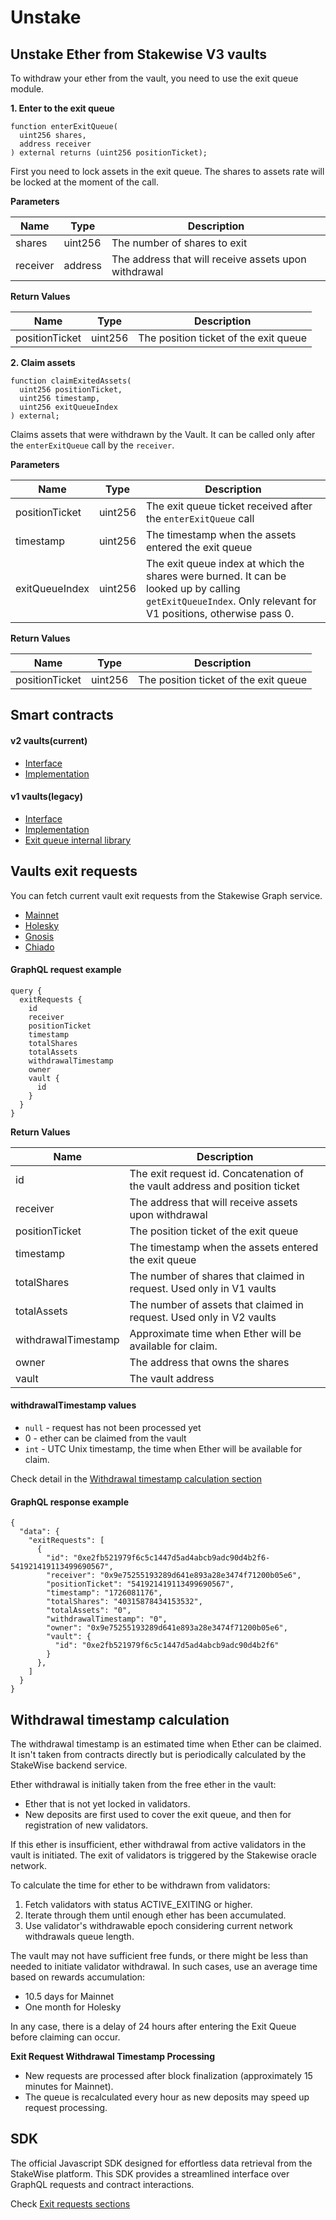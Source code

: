 # Unstake

## Unstake Ether from Stakewise V3 vaults <a href="#unstake-ether-from-stakewise-v3-vaults" id="unstake-ether-from-stakewise-v3-vaults"></a>

To withdraw your ether from the vault, you need to use the exit queue module.

**1. Enter to the exit queue**

```solidity
function enterExitQueue(
  uint256 shares,
  address receiver
) external returns (uint256 positionTicket);
```

First you need to lock assets in the exit queue. The shares to assets rate will be locked at the moment of the call.

**Parameters**

| Name     | Type    | Description                                          |
| -------- | ------- | ---------------------------------------------------- |
| shares   | uint256 | The number of shares to exit                         |
| receiver | address | The address that will receive assets upon withdrawal |

**Return Values**

| Name           | Type    | Description                           |
| -------------- | ------- | ------------------------------------- |
| positionTicket | uint256 | The position ticket of the exit queue |

**2. Claim assets**

```solidity
function claimExitedAssets(
  uint256 positionTicket,
  uint256 timestamp,
  uint256 exitQueueIndex
) external;
```

Claims assets that were withdrawn by the Vault. It can be called only after the `enterExitQueue` call by the `receiver`.

**Parameters**

| Name           | Type    | Description                                                                                                                                                 |
| -------------- | ------- | ----------------------------------------------------------------------------------------------------------------------------------------------------------- |
| positionTicket | uint256 | The exit queue ticket received after the `enterExitQueue` call                                                                                              |
| timestamp      | uint256 | The timestamp when the assets entered the exit queue                                                                                                        |
| exitQueueIndex | uint256 | The exit queue index at which the shares were burned. It can be looked up by calling `getExitQueueIndex`. Only relevant for V1 positions, otherwise pass 0. |

**Return Values**

| Name           | Type    | Description                           |
| -------------- | ------- | ------------------------------------- |
| positionTicket | uint256 | The position ticket of the exit queue |

## Smart contracts <a href="#smart-contracts" id="smart-contracts"></a>

#### v2 vaults(current) <a href="#v2-vaultscurrent" id="v2-vaultscurrent"></a>

* [Interface](https://github.com/stakewise/v3-core/blob/50293fb8e8894c85f1bd99b40e130b8d44a47c63/contracts/interfaces/IVaultEnterExit.sol)
* [Implementation](https://github.com/stakewise/v3-core/blob/50293fb8e8894c85f1bd99b40e130b8d44a47c63/contracts/vaults/modules/VaultEnterExit.sol)

#### v1 vaults(legacy) <a href="#v1-vaultslegacy" id="v1-vaultslegacy"></a>

* [Interface](https://github.com/stakewise/v3-core/blob/b93337b7f48f3d94bd76e6facadd0635326237de/contracts/interfaces/IVaultEnterExit.sol)
* [Implementation](https://github.com/stakewise/v3-core/blob/b93337b7f48f3d94bd76e6facadd0635326237de/contracts/vaults/modules/VaultEnterExit.sol)
* [Exit queue internal library](https://github.com/stakewise/v3-core/blob/b93337b7f48f3d94bd76e6facadd0635326237de/contracts/vaults/modules/VaultEnterExit.sol)

## Vaults exit requests <a href="#vaults-exit-requests" id="vaults-exit-requests"></a>

You can fetch current vault exit requests from the Stakewise Graph service.

* [Mainnet](https://mainnet-graph.stakewise.io/subgraphs/name/stakewise/stakewise/graphql)
* [Holesky](https://holesky-graph.stakewise.io/subgraphs/name/stakewise/stakewise/graphql)
* [Gnosis](https://gnosis-graph.stakewise.io/subgraphs/name/stakewise/stakewise/graphql)
* [Chiado](https://chiado-graph.stakewise.io/subgraphs/name/stakewise/stakewise/graphql)

#### GraphQL request example <a href="#graphql-request-example" id="graphql-request-example"></a>

```
query {
  exitRequests {
    id
    receiver
    positionTicket
    timestamp
    totalShares
    totalAssets
    withdrawalTimestamp
    owner
    vault {
      id
    }
  }
}
```

**Return Values**

| Name                | Description                                                                 |
| ------------------- | --------------------------------------------------------------------------- |
| id                  | The exit request id. Concatenation of the vault address and position ticket |
| receiver            | The address that will receive assets upon withdrawal                        |
| positionTicket      | The position ticket of the exit queue                                       |
| timestamp           | The timestamp when the assets entered the exit queue                        |
| totalShares         | The number of shares that claimed in request. Used only in V1 vaults        |
| totalAssets         | The number of assets that claimed in request. Used only in V2 vaults        |
| withdrawalTimestamp | Approximate time when Ether will be available for claim.                    |
| owner               | The address that owns the shares                                            |
| vault               | The vault address                                                           |

#### withdrawalTimestamp values <a href="#withdrawaltimestamp-values" id="withdrawaltimestamp-values"></a>

* `null` - request has not been processed yet
* 0 - ether can be claimed from the vault
* `int` - UTC Unix timestamp, the time when Ether will be available for claim.

Check detail in the [Withdrawal timestamp calculation section](unstake.md#withdrawal-timestamp-calculation)

#### GraphQL response example <a href="#graphql-response-example" id="graphql-response-example"></a>

```
{
  "data": {
    "exitRequests": [
      {
        "id": "0xe2fb521979f6c5c1447d5ad4abcb9adc90d4b2f6-541921419113499690567",
        "receiver": "0x9e75255193289d641e893a28e3474f71200b05e6",
        "positionTicket": "541921419113499690567",
        "timestamp": "1726081176",
        "totalShares": "40315878434153532",
        "totalAssets": "0",
        "withdrawalTimestamp": "0",
        "owner": "0x9e75255193289d641e893a28e3474f71200b05e6",
        "vault": {
          "id": "0xe2fb521979f6c5c1447d5ad4abcb9adc90d4b2f6"
        }
      },
    ]
  }
}
```

## Withdrawal timestamp calculation <a href="#withdrawal-timestamp-calculation" id="withdrawal-timestamp-calculation"></a>

The withdrawal timestamp is an estimated time when Ether can be claimed. It isn't taken from contracts directly but is periodically calculated by the StakeWise backend service.

Ether withdrawal is initially taken from the free ether in the vault:

* Ether that is not yet locked in validators.
* New deposits are first used to cover the exit queue, and then for registration of new validators.

If this ether is insufficient, ether withdrawal from active validators in the vault is initiated. The exit of validators is triggered by the Stakewise oracle network.

To calculate the time for ether to be withdrawn from validators:

1. Fetch validators with status ACTIVE\_EXITING or higher.
2. Iterate through them until enough ether has been accumulated.
3. Use validator's withdrawable epoch considering current network withdrawals queue length.

The vault may not have sufficient free funds, or there might be less than needed to initiate validator withdrawal. In such cases, use an average time based on rewards accumulation:

* 10.5 days for Mainnet
* One month for Holesky

In any case, there is a delay of 24 hours after entering the Exit Queue before claiming can occur.

**Exit Request Withdrawal Timestamp Processing**

* New requests are processed after block finalization (approximately 15 minutes for Mainnet).
* The queue is recalculated every hour as new deposits may speed up request processing.

## SDK <a href="#sdk" id="sdk"></a>

The official Javascript SDK designed for effortless data retrieval from the StakeWise platform. This SDK provides a streamlined interface over GraphQL requests and contract interactions.

Check [Exit requests sections](https://github.com/stakewise/v3-sdk/?tab=readme-ov-file#sdkvaultgetexitqueuepositions)

